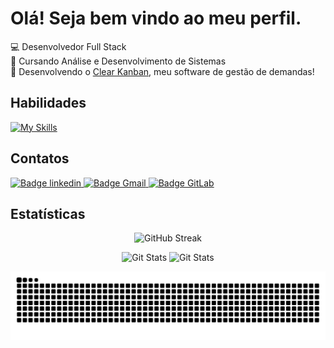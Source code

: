 <h1>Olá! Seja bem vindo ao meu perfil.</h1>
<p>
  💻 Desenvolvedor Full Stack <br/>
  🌱 Cursando Análise e Desenvolvimento de Sistemas <br/>
  🚀 Desenvolvendo o <a href="https://clearkanban.com/" target="_blank">Clear Kanban</a>, meu software de gestão de demandas!
</p>

<h2>Habilidades</h2>

[![My Skills](https://skillicons.dev/icons?i=html,css,js,ts,react,redux,mui,sass,postgres,mysql)](https://skillicons.dev)

<h2>Contatos</h2>
<a href="https://www.linkedin.com/in/otávio-mendes-santos-04b582263" target="_blank">
  <img src="https://img.shields.io/badge/linkedin-%230077B5.svg?style=for-the-badge&logo=linkedin&logoColor=white" alt="Badge linkedin">
</a>
<a href="mailto:dev.otavioms@gmail.com" target="_blank">
  <img src="https://img.shields.io/badge/Gmail-D14836?style=for-the-badge&logo=gmail&logoColor=white" alt="Badge Gmail">
</a>
<a href="https://gitlab.com/OtavioMendesSantos" target="_blank">
  <img src="https://img.shields.io/badge/gitlab-%23181717.svg?style=for-the-badge&logo=gitlab&logoColor=white" alt="Badge GitLab">
</a>

<h2>Estatísticas</h2>
<!-- Git Status -->
<p align="center">
  <img src="https://streak-stats.demolab.com?user=OtavioMendesSantos&theme=dark&locale=pt_BR&date_format=j%20M%5B%20Y%5D" alt="GitHub Streak" width='580px' />
</p>
<p align="center">
  <img src="https://github-readme-stats.vercel.app/api?username=OtavioMendesSantos&show_icons=true&theme=tokyonight&hide_title=true" alt="Git Stats">
  <img src="https://github-readme-stats.vercel.app/api/top-langs/?username=OtavioMendesSantos&layout=compact&theme=tokyonight" alt="Git Stats" >
</p>
<!-- Jogo da Cobrinha -->
<p align="center">
  <picture>
    <source media="(prefers-color-scheme: dark)" srcset="https://raw.githubusercontent.com/OtavioMendesSantos/OtavioMendesSantos/output/github-contribution-grid-snake-dark.svg">
    <source media="(prefers-color-scheme: light)" srcset="https://raw.githubusercontent.com/OtavioMendesSantos/OtavioMendesSantos/output/github-contribution-grid-snake.svg">
    <img alt="github contribution grid snake animation" src="https://raw.githubusercontent.com/OtavioMendesSantos/OtavioMendesSantos/output/github-contribution-grid-snake.svg">
  </picture>
</p>


<!--[![autocomplete](https://codeium.com/badges/user/covertly-expensive-sauger-74022/autocomplete)](https://codeium.com/profile/covertly-expensive-sauger-74022)-->
